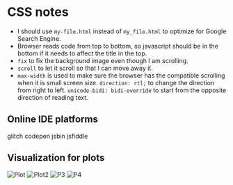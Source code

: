 # CSS notes
- I should use `my-file.html` instead of `my_file.html` to optimize for Google Search Engine.
- Browser reads code from top to bottom, so javascript should be in the bottom if it needs to affect the title in the top.
- `fix` to fix the background image even though I am scrolling.
- `scroll` to let it scroll so that I can move away it.
- `max-width` is used to make sure the browser has the compatible scrolling when it is small screen size.
`direction: rtl;` to change the direction from right to left.
`unicode-bidi: bidi-override` to start from the opposite direction of reading text.


## Online IDE platforms
glitch
codepen
jsbin
jsfiddle


## Visualization for plots
![Plot](https://insights.datylon.com/stories?tags=_Line)
![Plot2](https://www.dataviz-inspiration.com/)
![P3](https://xeno.graphics/)
![P4](https://flourish.studio/examples/)
